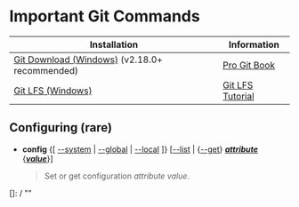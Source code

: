 # Important Git Commands

|Installation                                                                        |Information                                                         |
|------------------------------------------------------------------------------------|--------------------------------------------------------------------|
|[Git Download (Windows)](https://git-for-windows.github.io/) (v2.18.0+ recommended) |[Pro Git Book](http://git-scm.com/book)                             |
|[Git LFS (Windows)](https://git-lfs.github.com/)                                    |[Git LFS Tutorial](https://github.com/git-lfs/git-lfs/wiki/Tutorial)|

## Configuring (rare)
* __config__  {[ [--system] | [--global] | [--local] ]}  [[--list] | {[--get]} __*[attribute]*__  {__*[value]*__}]  
  > Set or get configuration *attribute value*.

[--system]: / "indicates to apply to system settings; stored in <installfolder>/etc/gitconfig"
[--global]: / "indicates to apply to global settings; stored in <user>/.gitconfig"
[--local]: / "indicates to apply to local settings; stored in <repository>/.git/config"
[--list]: / "list the attributes in the indicated settings"
[--get]: / "get \"attribute’s\" value"
[attribute]: / "configuration attribute to retrieve or change"
[value]: / "content to assign to the attribute"





[]: / ""